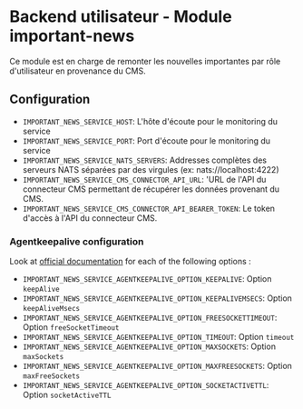 # Backend utilisateur - Module important-news

Ce module est en charge de remonter les nouvelles importantes par rôle d'utilisateur en provenance du CMS.

## Configuration
- `IMPORTANT_NEWS_SERVICE_HOST`: L'hôte d'écoute pour le monitoring du service
- `IMPORTANT_NEWS_SERVICE_PORT`: Port d'écoute pour le monitoring du service
- `IMPORTANT_NEWS_SERVICE_NATS_SERVERS`: Addresses complètes des serveurs NATS séparées par des virgules (ex: nats://localhost:4222)
- `IMPORTANT_NEWS_SERVICE_CMS_CONNECTOR_API_URL`: 'URL de l'API du connecteur CMS permettant de récupérer les données provenant du CMS.
- `IMPORTANT_NEWS_SERVICE_CMS_CONNECTOR_API_BEARER_TOKEN`: Le token d'accès à l'API du connecteur CMS.

### Agentkeepalive configuration
Look at [official documentation](https://github.com/node-modules/agentkeepalive#new-agentoptions) for each of the following options :
- `IMPORTANT_NEWS_SERVICE_AGENTKEEPALIVE_OPTION_KEEPALIVE`: Option `keepAlive`
- `IMPORTANT_NEWS_SERVICE_AGENTKEEPALIVE_OPTION_KEEPALIVEMSECS`: Option `keepAliveMsecs`
- `IMPORTANT_NEWS_SERVICE_AGENTKEEPALIVE_OPTION_FREESOCKETTIMEOUT`: Option `freeSocketTimeout`
- `IMPORTANT_NEWS_SERVICE_AGENTKEEPALIVE_OPTION_TIMEOUT`: Option `timeout`
- `IMPORTANT_NEWS_SERVICE_AGENTKEEPALIVE_OPTION_MAXSOCKETS`: Option `maxSockets`
- `IMPORTANT_NEWS_SERVICE_AGENTKEEPALIVE_OPTION_MAXFREESOCKETS`: Option `maxFreeSockets`
- `IMPORTANT_NEWS_SERVICE_AGENTKEEPALIVE_OPTION_SOCKETACTIVETTL`: Option `socketActiveTTL`
